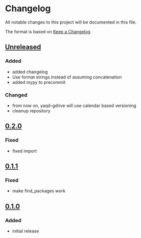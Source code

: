 # Changelog
All notable changes to this project will be documented in this file.

The format is based on [Keep a Changelog](https://keepachangelog.com/).

## [Unreleased]

### Added
- added changelog
- Use format strings instead of assuming concatenation
- added mypy to precommit

### Changed
- from now on, yaqd-gdrive will use calendar based versioning
- cleanup repository

## [0.2.0]

### Fixed
- fixed import

## [0.1.1]

### Fixed
- make find_packages work

## [0.1.0]

### Added
- initial release

[Unreleased]: https://gitlab.com/yaq/yaqd-gdrive/-/compare/v0.2.0...master
[0.2.0]: https://gitlab.com/yaq/yaqd-gdrive/-/compare/v0.1.1...v0.2.0
[0.1.1]: https://gitlab.com/yaq/yaqd-gdrive/-/compare/v0.1.0...v0.1.1
[0.1.0]: https://gitlab.com/yaq/yaqd-gdrive/-/tags/v0.1.0
